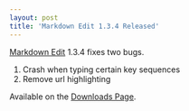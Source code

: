 ```yaml
---
layout: post  
title: 'Markdown Edit 1.3.4 Released'
---
```

[Markdown Edit](http://mike-ward.net/markdownedit) 1.3.4 fixes two bugs.

  1. Crash when typing certain key sequences
  2. Remove url highlighting
  
Available on the [Downloads Page](http://mike-ward.net/downloads).